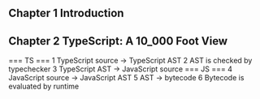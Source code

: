 ## Chapter 1 Introduction

## Chapter 2 TypeScript: A 10_000 Foot View
=== TS ===
1 TypeScript source -> TypeScript AST
2 AST is checked by typechecker
3 TypeScript AST -> JavaScript source
=== JS ===
4 JavaScript source -> JavaScript AST
5 AST -> bytecode
6 Bytecode is evaluated by runtime
